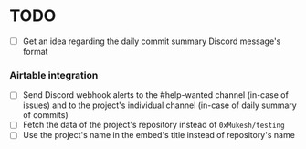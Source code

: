 # TODO

- [ ] Get an idea regarding the daily commit summary Discord message's format

### Airtable integration

- [ ] Send Discord webhook alerts to the #help-wanted channel (in-case of issues) and to the project's individual channel (in-case of daily summary of commits)
- [ ] Fetch the data of the project's repository instead of `0xMukesh/testing`
- [ ] Use the project's name in the embed's title instead of repository's name

